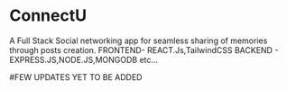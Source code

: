 # ConnectU
A Full Stack Social networking app for seamless sharing of memories through posts creation.
FRONTEND- REACT.Js,TailwindCSS
BACKEND - EXPRESS.JS,NODE.JS,MONGODB etc...

#FEW UPDATES YET TO BE ADDED
